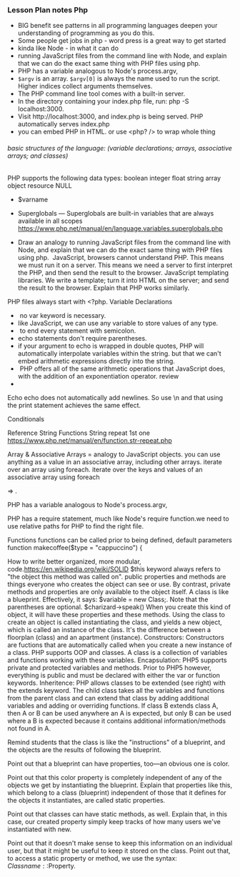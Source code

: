 ### Lesson Plan notes Php
- BIG benefit see patterns in all programming languages deepen your understanding of programming as you do this. 
- Some people get jobs in php - word press is a great way to get started 
- kinda like Node - in what it can do 
- running JavaScript files from the command line with Node, and explain that we can do the exact same thing with PHP files using php.
- PHP has a variable analogous to Node's process.argv,
- `$argv` is an array. `$argv[0]` is always the name used to run the script. Higher indices collect arguments themselves.
- The PHP command line tool comes with a built-in server. 
- In the directory containing your index.php file, run: php -S localhost:3000.
- Visit http://localhost:3000, and index.php is being served. PHP automatically serves index.php
- you can embed PHP in HTML. or use <php? /> to wrap whole thing

###### basic structures of the language: (variable declarations; arrays, associative arrays; and classes) 

PHP supports the following data types:
boolean
integer
float
string
array
object
resource
NULL


- $varname


- Superglobals — Superglobals are built-in variables that are always available in all scopes
https://www.php.net/manual/en/language.variables.superglobals.php
* Draw an analogy to running JavaScript files from the command line with Node, and explain that we can do the exact same thing with PHP files using php.
 JavaScript, browsers cannot understand PHP. This means we must run it on a server.
This means we need a server to first interpret the PHP, and then send the result to the browser.
JavaScript templating libraries. We write a template; turn it into HTML on the server; and send the result to the browser. Explain that PHP works similarly.

PHP files always start with <?php.
Variable Declarations 

*  no var keyword is necessary. 
* like JavaScript, we can use any variable to store values of any type.
*  to end every statement with semicolon.
* echo statements don't require parentheses.
* if your argument to echo is wrapped in double quotes, PHP will automatically interpolate variables within the string.
but that we can't embed arithmetic expressions directly into the string.
*  PHP offers all of the same arithmetic operations that JavaScript does, with the addition of an exponentiation operator. review
* 

Echo
echo does not automatically add newlines. So use  \n
and that using the print statement achieves the same effect.

Conditionals 

Reference
String Functions
String repeat 1st one
https://www.php.net/manual/en/function.str-repeat.php


Array & 
Associative Arrays = analogy to JavaScript objects.
you can use anything as a value in an associative array, including other arrays.
iterate over an array using foreach.
iterate over the keys and values of an associative array using foreach

=>
.





PHP has a variable analogous to Node's process.argv,

PHP has a require statement, much like Node's require function.we need to use relative paths for PHP to find the right file.

 Functions 
  functions can be called prior to being defined,
  default parameters
  function makecoffee($type = "cappuccino")
{

How to write better organized, more modular, code.https://en.wikipedia.org/wiki/SOLID
$this keyword always refers to "the object this method was called on".
public properties and methods are things everyone who creates the object can see or use. By contrast, private methods and properties are only available to the object itself.
A class is like a blueprint. Effectively, it says:
$variable = new Class;. Note that the parentheses are optional.
$charizard->speak()
When you create this kind of object, it will have these properties and these methods.
Using the class to create an object is called instantiating the class, and yields a new object, which is called an instance of the class. It's the difference between a floorplan (class) and an apartment (instance).
Constructors: Constructors are fuctions that are automatically called when you create a new instance of a class.
PHP supports OOP and classes. A class is a collection of variables and functions working with these variables.
Encapsulation: PHP5 supports private and protected variables and methods. Prior to PHP5 however, everything is public and must be declared with either the var or function keywords.
Inheritence: PHP allows classes to be extended (see right) with the extends keyword. The child class takes all the variables and functions from the parent class and can extend that class by adding additional variables and adding or overriding functions. If class B extends class A, then A or B can be used anywhere an A is expected, but only B can be used where a B is expected because it contains additional information/methods not found in A.

Remind students that the class is like the "instructions" of a blueprint, and the objects are the results of following the blueprint.

Point out that a blueprint can have properties, too—an obvious one is color.

Point out that this color property is completely independent of any of the objects we get by instantiating the blueprint.
Explain that properties like this, which belong to a class (blueprint) independent of those that it defines for the objects it instantiates, are called static properties.

Point out that classes can have static methods, as well.
Explain that, in this case, our created property simply keep tracks of how many users we've instantiated with new.

Point out that it doesn't make sense to keep this information on an individual user, but that it might be useful to keep it stored on the class.
Point out that, to access a static property or method, we use the syntax: $Classname::$Property.

